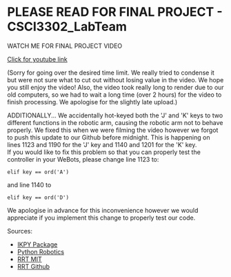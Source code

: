 # PLEASE READ FOR FINAL PROJECT - CSCI3302_LabTeam

WATCH ME FOR FINAL PROJECT VIDEO

[Click for youtube link](https://youtu.be/K8VR4sO6eGA)

(Sorry for going over the desired time limit. We really tried to condense it but were not sure what to cut out without losing value in the video. We hope you still enjoy the video! Also, the video took really long to render due to our old computers, so we had to wait a long time (over 2 hours) for the video to finish processing. We apologise for the slightly late upload.)

ADDITIONALLY... We accidentally hot-keyed both the 'J' and 'K' keys to two different functions in the robotic arm, causing the robotic arm not to behave properly. We fixed this when we were filming the video however we forgot to push this update to our Github before midnight. 
This is happening on lines 1123 and 1190 for the 'J' key and 1140 and 1201 for the 'K' key.  
If you would like to fix this problem so that you can properly test the controller in your WeBots, please change line 1123 to: 

`elif key == ord('A')`

and line 1140 to 

`elif key == ord('D')`

We apologise in advance for this inconvenience however we would appreciate if you implement this change to properly test our code.

Sources:
- [IKPY Package](https://github.com/Phylliade/ikpy)
- [Python Robotics](https://github.com/AtsushiSakai/PythonRobotics)
- [RRT MIT](https://fab.cba.mit.edu/classes/865.21/topics/path_planning/robotic.html)
- [RRT Github](https://github.com/zhm-real/PathPlanning)
